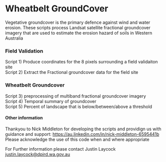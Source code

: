 # Wheatbelt GroundCover
Vegetative groundcover is the primary defence against wind and water erosion. These scripts process Landsat satellite fractional groundcover imagery that are used to estimate the erosion hazard of soils in Western Australia

### Field Validation  
Script 1) Produce coordinates for the 8 pixels surrounding a field validaiton site  
Script 2) Extract the Fractional groundcover data for the field site 

### Wheatbelt Groundcover  
Script 3) preprocessing of multiband fractional groundcover imagery  
Script 4) Temporal summary of groundcover  
Script 5) Percent of landscape that is below/between/above a threshold   

#### Other information
Thankyou to Nick Middleton for developing the scripts and providign us with guidance and support: https://au.linkedin.com/in/nick-middleton-6595441b
Please acknowledge the use of this code when and where appropriate  

For Further information please contact Justin Laycock  
justin.laycock@dpird.wa.gov.au
